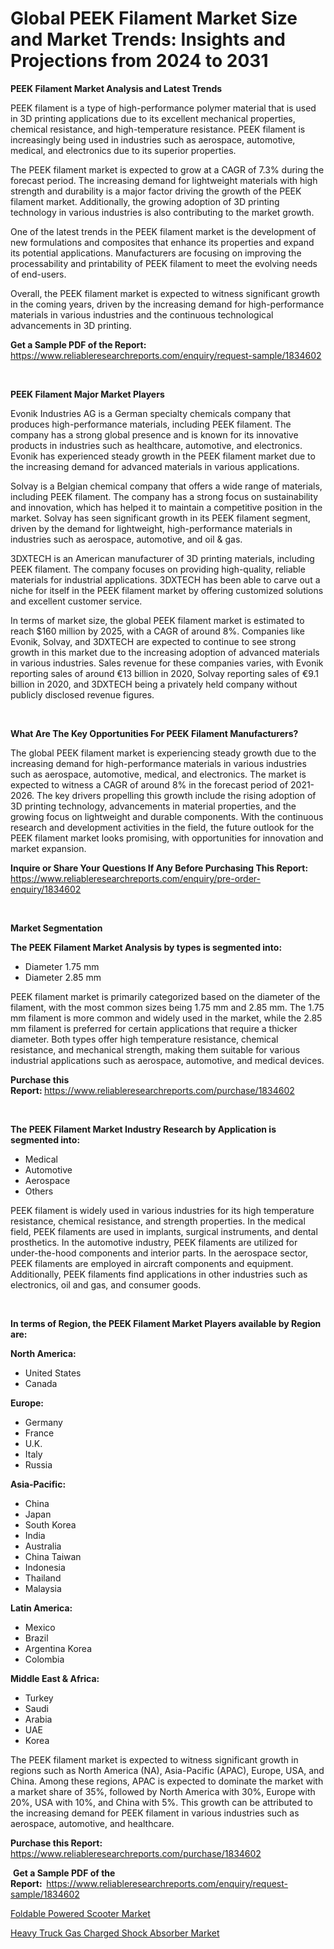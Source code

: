 <p><h1>Global PEEK Filament Market Size and Market Trends: Insights and Projections from 2024 to 2031</h1></p><p><strong>PEEK Filament Market Analysis and Latest Trends</strong></p>
<p><p>PEEK filament is a type of high-performance polymer material that is used in 3D printing applications due to its excellent mechanical properties, chemical resistance, and high-temperature resistance. PEEK filament is increasingly being used in industries such as aerospace, automotive, medical, and electronics due to its superior properties.</p><p>The PEEK filament market is expected to grow at a CAGR of 7.3% during the forecast period. The increasing demand for lightweight materials with high strength and durability is a major factor driving the growth of the PEEK filament market. Additionally, the growing adoption of 3D printing technology in various industries is also contributing to the market growth.</p><p>One of the latest trends in the PEEK filament market is the development of new formulations and composites that enhance its properties and expand its potential applications. Manufacturers are focusing on improving the processability and printability of PEEK filament to meet the evolving needs of end-users.</p><p>Overall, the PEEK filament market is expected to witness significant growth in the coming years, driven by the increasing demand for high-performance materials in various industries and the continuous technological advancements in 3D printing.</p></p>
<p><strong>Get a Sample PDF of the Report:&nbsp;</strong> <a href="https://www.reliableresearchreports.com/enquiry/request-sample/1834602">https://www.reliableresearchreports.com/enquiry/request-sample/1834602</a></p>
<p>&nbsp;</p>
<p><strong>PEEK Filament Major Market Players</strong></p>
<p><p>Evonik Industries AG is a German specialty chemicals company that produces high-performance materials, including PEEK filament. The company has a strong global presence and is known for its innovative products in industries such as healthcare, automotive, and electronics. Evonik has experienced steady growth in the PEEK filament market due to the increasing demand for advanced materials in various applications.</p><p>Solvay is a Belgian chemical company that offers a wide range of materials, including PEEK filament. The company has a strong focus on sustainability and innovation, which has helped it to maintain a competitive position in the market. Solvay has seen significant growth in its PEEK filament segment, driven by the demand for lightweight, high-performance materials in industries such as aerospace, automotive, and oil & gas.</p><p>3DXTECH is an American manufacturer of 3D printing materials, including PEEK filament. The company focuses on providing high-quality, reliable materials for industrial applications. 3DXTECH has been able to carve out a niche for itself in the PEEK filament market by offering customized solutions and excellent customer service.</p><p>In terms of market size, the global PEEK filament market is estimated to reach $160 million by 2025, with a CAGR of around 8%. Companies like Evonik, Solvay, and 3DXTECH are expected to continue to see strong growth in this market due to the increasing adoption of advanced materials in various industries. Sales revenue for these companies varies, with Evonik reporting sales of around €13 billion in 2020, Solvay reporting sales of €9.1 billion in 2020, and 3DXTECH being a privately held company without publicly disclosed revenue figures.</p></p>
<p>&nbsp;</p>
<p><strong>What Are The Key Opportunities For PEEK Filament Manufacturers?</strong></p>
<p><p>The global PEEK filament market is experiencing steady growth due to the increasing demand for high-performance materials in various industries such as aerospace, automotive, medical, and electronics. The market is expected to witness a CAGR of around 8% in the forecast period of 2021-2026. The key drivers propelling this growth include the rising adoption of 3D printing technology, advancements in material properties, and the growing focus on lightweight and durable components. With the continuous research and development activities in the field, the future outlook for the PEEK filament market looks promising, with opportunities for innovation and market expansion.</p></p>
<p><strong>Inquire or Share Your Questions If Any Before Purchasing This Report:</strong> <a href="https://www.reliableresearchreports.com/enquiry/pre-order-enquiry/1834602">https://www.reliableresearchreports.com/enquiry/pre-order-enquiry/1834602</a></p>
<p>&nbsp;</p>
<p><strong>Market Segmentation</strong></p>
<p><strong>The PEEK Filament Market Analysis by types is segmented into:</strong></p>
<p><ul><li>Diameter 1.75 mm</li><li>Diameter 2.85 mm</li></ul></p>
<p><p>PEEK filament market is primarily categorized based on the diameter of the filament, with the most common sizes being 1.75 mm and 2.85 mm. The 1.75 mm filament is more common and widely used in the market, while the 2.85 mm filament is preferred for certain applications that require a thicker diameter. Both types offer high temperature resistance, chemical resistance, and mechanical strength, making them suitable for various industrial applications such as aerospace, automotive, and medical devices.</p></p>
<p><strong>Purchase this Report:&nbsp;</strong><a href="https://www.reliableresearchreports.com/purchase/1834602">https://www.reliableresearchreports.com/purchase/1834602</a></p>
<p>&nbsp;</p>
<p><strong>The PEEK Filament Market Industry Research by Application is segmented into:</strong></p>
<p><ul><li>Medical</li><li>Automotive</li><li>Aerospace</li><li>Others</li></ul></p>
<p><p>PEEK filament is widely used in various industries for its high temperature resistance, chemical resistance, and strength properties. In the medical field, PEEK filaments are used in implants, surgical instruments, and dental prosthetics. In the automotive industry, PEEK filaments are utilized for under-the-hood components and interior parts. In the aerospace sector, PEEK filaments are employed in aircraft components and equipment. Additionally, PEEK filaments find applications in other industries such as electronics, oil and gas, and consumer goods.</p></p>
<p>&nbsp;</p>
<p><strong>In terms of Region, the PEEK Filament Market Players available by Region are:</strong></p>
<p>
    <p> <strong> North America: </strong>
        <ul>
            <li>United States</li>
            <li>Canada</li>
        </ul>
        </p> 
    <p> <strong> Europe: </strong>
        <ul>
            <li>Germany</li>
            <li>France</li>
            <li>U.K.</li>
            <li>Italy</li>
            <li>Russia</li>
        </ul>
        </p> 
    <p> <strong> Asia-Pacific: </strong>
        <ul>
            <li>China</li>
            <li>Japan</li>
            <li>South Korea</li>
            <li>India</li>
            <li>Australia</li>
            <li>China Taiwan</li>
            <li>Indonesia</li>
            <li>Thailand</li>
            <li>Malaysia</li>
        </ul>
        </p> 
    <p> <strong> Latin America: </strong>
        <ul>
            <li>Mexico</li>
            <li>Brazil</li>
            <li>Argentina Korea</li>
            <li>Colombia</li>
        </ul>
        </p> 
    <p> <strong> Middle East & Africa: </strong>
        <ul>
            <li>Turkey</li>
            <li>Saudi</li>
            <li>Arabia</li>
            <li>UAE</li>
            <li>Korea</li>
        </ul>
    </p>
    </p>
<p><p>The PEEK filament market is expected to witness significant growth in regions such as North America (NA), Asia-Pacific (APAC), Europe, USA, and China. Among these regions, APAC is expected to dominate the market with a market share of 35%, followed by North America with 30%, Europe with 20%, USA with 10%, and China with 5%. This growth can be attributed to the increasing demand for PEEK filament in various industries such as aerospace, automotive, and healthcare.</p></p>
<p><strong>Purchase this Report: </strong><a href="https://www.reliableresearchreports.com/purchase/1834602">https://www.reliableresearchreports.com/purchase/1834602</a></p>
<p>&nbsp;<strong>Get a Sample PDF of the Report:&nbsp;&nbsp;</strong><a href="https://www.reliableresearchreports.com/enquiry/request-sample/1834602">https://www.reliableresearchreports.com/enquiry/request-sample/1834602</a></p>
<p><strong></strong></p>
<p><p><a href="https://flame-sidecar-702.notion.site/Foldable-Powered-Scooter-Market-Provides-Detailed-Segmentation-of-this-Market-based-on-Type-Applica-f3f34847093f4ce29b349bbc8200316c">Foldable Powered Scooter Market</a></p><p><a href="https://pretty-mail-caf.notion.site/Heavy-Truck-Gas-Charged-Shock-Absorber-Market-Research-Report-The-Key-To-Successful-Business-Strate-6847ef977a214e98b2d6a74c70b6f4d1">Heavy Truck Gas Charged Shock Absorber Market</a></p></p>